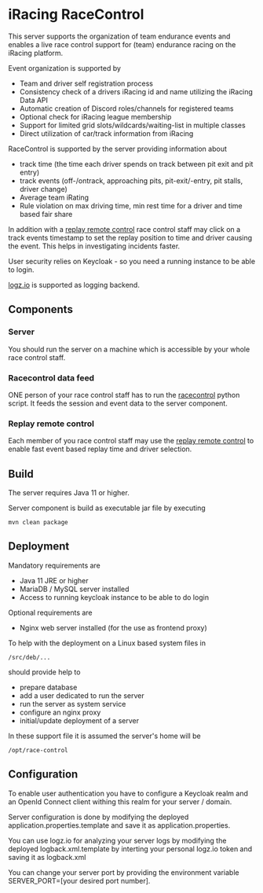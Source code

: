 # iRacing RaceControl

This server supports the organization of team endurance events and enables a live race control support for 
(team) endurance racing on the iRacing platform.

Event organization is supported by

* Team and driver self registration process
* Consistency check of a drivers iRacing id and name utilizing the iRacing Data API
* Automatic creation of Discord roles/channels for registered teams
* Optional check for iRacing league membership
* Support for limited grid slots/wildcards/waiting-list in multiple classes
* Direct utilization of car/track information from iRacing

RaceControl is supported by the server providing information about

* track time (the time each driver spends on track between 
  pit exit and pit entry)
* track events (off-/ontrack, approaching pits, pit-exit/-entry,
  pit stalls, driver change)
* Average team iRating
* Rule violation on max driving time, min rest time for a driver and
  time based fair share

In addition with a [replay remote control](https://github.com/simracingtools/ir-replay-rc)
race control staff may click on a track events timestamp to set the
replay position to time and driver causing the event. This helps in
investigating incidents faster.

User security relies on Keycloak - so you need a running instance
to be able to login.

[logz.io](https://app-eu.logz.io/) is supported as logging backend.

## Components

### Server

You should run the server on a machine which is accessible by your
whole race control staff.

### Racecontrol data feed

ONE person of your race control staff has to run the 
[racecontrol](https://github.com/simracingtools/racecontrol) 
python script. It feeds the session and event data to the 
server component.

### Replay remote control

Each member of you race control staff may use the
[replay remote control](https://github.com/simracingtools/ir-replay-rc)
to enable fast event based replay time and driver selection.

## Build

The server requires Java 11 or higher.

Server component is build as executable jar file by executing

    mvn clean package

## Deployment

Mandatory requirements are

* Java 11 JRE or higher
* MariaDB / MySQL server installed
* Access to running keycloak instance to be able to do login

Optional requirements are

* Nginx web server installed (for the use as frontend proxy)

To help with the deployment on a Linux based system files in

    /src/deb/...

should provide help to 

* prepare database
* add a user dedicated to run the server
* run the server as system service
* configure an nginx proxy 
* initial/update deployment of a server

In these support file it is assumed the server's home will be 

    /opt/race-control
    
## Configuration

To enable user authentication you have to configure a Keycloak 
realm and an OpenId Connect client withing this realm for your server / domain.

Server configuration is done by modifying the deployed application.properties.template
and save it as application.properties.

You can use logz.io for analyzing your server logs by modifying the deployed
logback.xml.template by interting your personal logz.io token and saving it as
logback.xml

You can change your server port by providing the environment variable 
SERVER_PORT=[your desired port number]. 
